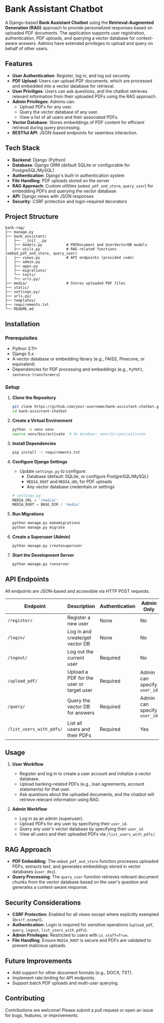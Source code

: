 # Bank Assistant Chatbot

A Django-based **Bank Assistant Chatbot** using the **Retrieval-Augmented Generation (RAG)** approach to provide personalized responses based on uploaded PDF documents. The application supports user registration, authentication, PDF uploads, and querying a vector database for context-aware answers. Admins have extended privileges to upload and query on behalf of other users.

## Features

- **User Authentication**: Register, log in, and log out securely.
- **PDF Upload**: Users can upload PDF documents, which are processed and embedded into a vector database for retrieval.
- **User Priviliges**: Users can ask questions, and the chatbot retrieves relevant information from their uploaded PDFs using the RAG approach.
- **Admin Privileges**: Admins can:
  - Upload PDFs for any user.
  - Query the vector database of any user.
  - View a list of all users and their associated PDFs.
- **Vector Database**: Stores embeddings of PDF content for efficient retrieval during query processing.
- **RESTful API**: JSON-based endpoints for seamless interaction.

## Tech Stack

- **Backend**: Django (Python)
- **Database**: Django ORM (default SQLite or configurable for PostgreSQL/MySQL)
- **Authentication**: Django's built-in authentication system
- **File Handling**: PDF uploads stored on the server
- **RAG Approach**: Custom utilities (`embed_pdf_and_store`, `query_user`) for embedding PDFs and querying the vector database
- **API**: Django views with JSON responses
- **Security**: CSRF protection and login-required decorators

## Project Structure

```
bank-rag/
├── manage.py
├── bank_assistant/
│   ├── __init__.py
│   ├── models.py           # PDFDocument and UserVectorDB models
│   ├── utils.py            # RAG-related functions (embed_pdf_and_store, query_user)
│   ├── views.py            # API endpoints (provided code)
│   ├── admin.py
│   ├── apps.py
│   ├── migrations/
│   └── tests/
│   └── urls.py/
├── media/                  # Stores uploaded PDF files
├── static/
├── settings.py/
├── urls.py/
├── templates/
├── requirements.txt
└── README.md
```

## Installation

### Prerequisites

- Python 3.11+
- Django 5.x
- A vector database or embedding library (e.g., FAISS, Pinecone, or equivalent)
- Dependencies for PDF processing and embeddings (e.g., `PyPDF2`, `sentence-transformers`)

### Setup

1. **Clone the Repository**
   ```bash
   git clone https://github.com/your-username/bank-assistant-chatbot.git
   cd bank-assistant-chatbot
   ```

2. **Create a Virtual Environment**
   ```bash
   python -m venv venv
   source venv/bin/activate  # On Windows: venv\Scripts\activate
   ```

3. **Install Dependencies**
   ```bash
   pip install -r requirements.txt
   ```

4. **Configure Django Settings**
   - Update `settings.py` to configure:
     - Database (default: SQLite, or configure PostgreSQL/MySQL)
     - `MEDIA_ROOT` and `MEDIA_URL` for PDF uploads
     - Any vector database credentials or settings
   ```python
   # settings.py
   MEDIA_URL = '/media/'
   MEDIA_ROOT = BASE_DIR / 'media'
   ```

5. **Run Migrations**
   ```bash
   python manage.py makemigrations
   python manage.py migrate
   ```

6. **Create a Superuser (Admin)**
   ```bash
   python manage.py createsuperuser
   ```

7. **Start the Development Server**
   ```bash
   python manage.py runserver
   ```

## API Endpoints

All endpoints are JSON-based and accessible via HTTP POST requests.

| Endpoint                     | Description                              | Authentication | Admin Only |
|------------------------------|------------------------------------------|----------------|------------|
| `/register/`                 | Register a new user                     | None           | No         |
| `/login/`                    | Log in and create/get vector DB         | None           | No         |
| `/logout/`                   | Log out the current user                | Required       | No         |
| `/upload_pdf/`               | Upload a PDF for the user or target user | Required       | Admin can specify `user_id` |
| `/query/`                    | Query the vector DB for answers         | Required       | Admin can specify `user_id` |
| `/list_users_with_pdfs/`     | List all users and their PDFs           | Required       | Yes        |


## Usage

1. **User Workflow**
   - Register and log in to create a user account and initialize a vector database.
   - Upload banking-related PDFs (e.g., loan agreements, account statements) for that user.
   - Ask questions about the uploaded documents, and the chatbot will retrieve relevant information using RAG.

2. **Admin Workflow**
   - Log in as an admin (superuser).
   - Upload PDFs for any user by specifying their `user_id`.
   - Query any user's vector database by specifying their `user_id`.
   - View all users and their uploaded PDFs via `/list_users_with_pdfs/`.

## RAG Approach

- **PDF Embedding**: The `embed_pdf_and_store` function processes uploaded PDFs, extracts text, and generates embeddings stored in vector databases (`user_dbs`).
- **Query Processing**: The `query_user` function retrieves relevant document chunks from the vector database based on the user's question and generates a context-aware response.

## Security Considerations

- **CSRF Protection**: Enabled for all views except where explicitly exempted (`@csrf_exempt`).
- **Authentication**: Login is required for sensitive operations (`upload_pdf`, `query`, `logout`, `list_users_with_pdfs`).
- **Admin Privileges**: Restricted to users with `is_staff=True`.
- **File Handling**: Ensure `MEDIA_ROOT` is secure and PDFs are validated to prevent malicious uploads.

## Future Improvements

- Add support for other document formats (e.g., DOCX, TXT).
- Implement rate limiting for API endpoints.
- Support batch PDF uploads and multi-user querying.

## Contributing

Contributions are welcome! Please submit a pull request or open an issue for bugs, features, or improvements.
